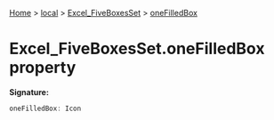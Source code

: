 [Home](./index) &gt; [local](local.md) &gt; [Excel\_FiveBoxesSet](local.excel_fiveboxesset.md) &gt; [oneFilledBox](local.excel_fiveboxesset.onefilledbox.md)

# Excel\_FiveBoxesSet.oneFilledBox property


**Signature:**
```javascript
oneFilledBox: Icon
```
